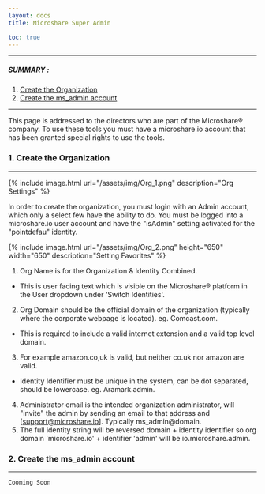 ```yaml
---
layout: docs
title: Microshare Super Admin

toc: true
---
```


---------------------------------------

##### SUMMARY : 

1. [Create the Organization](./#1-create-the-organization)
2. [Create the ms_admin account](./#2-create-the-ms_admin-account)


---------------------------------------

This page is addressed to the directors who are part of the Microshare® company. 
To use these tools you must have a microshare.io account that has been granted special rights to use the tools.

### 1. Create the Organization
---------------------------------------
{% include image.html url="/assets/img/Org_1.png" description="Org Settings" %}

In order to create the organization, you must login with an Admin account, which only a select few have the ability to do. You must be logged into a microshare.io user account and have the "isAdmin" setting activated for the "pointdefau" identity. 

{% include image.html url="/assets/img/Org_2.png" height="650" width="650" description="Setting Favorites" %}

1. Org Name is for the Organization & Identity Combined.   
* This is user facing text which is visible on the Microshare® platform in the User dropdown under 'Switch Identities'. 
2. Org Domain should be the official domain of the organization (typically where the corporate webpage is located). eg. Comcast.com. 
* This is required to include a valid internet extension and a valid top level domain.   
3. For example amazon.co,uk is valid, but neither co.uk nor amazon are valid. 
* Identity Identifier must be unique in the system, can be dot separated, should be lowercase. eg. Aramark.admin. 
4. Administrator email is the intended organization administrator, will "invite" the admin by sending an email to that address and [support@microshare.io]. Typically ms_admin@domain. 
5. The full identity string will be reversed domain + identity identifier so org domain 'microshare.io' + identifier 'admin' will be io.microshare.admin. 


### 2. Create the ms_admin account
---------------------------------------

`Cooming Soon`
